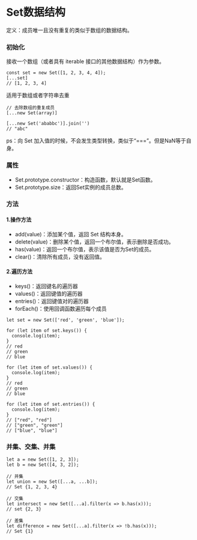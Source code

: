# Set数据结构

定义：成员唯一且没有重复的类似于数组的数据结构。

### 初始化
接收一个数组（或者具有 iterable 接口的其他数据结构）作为参数。

```
const set = new Set([1, 2, 3, 4, 4]);
[...set]
// [1, 2, 3, 4]
```

适用于数组或者字符串去重
```
// 去除数组的重复成员
[...new Set(array)]

[...new Set('ababbc')].join('')
// "abc"
```

ps：向 Set 加入值的时候，不会发生类型转换，类似于“===”。但是NaN等于自身。

### 属性

- Set.prototype.constructor：构造函数，默认就是Set函数。
- Set.prototype.size：返回Set实例的成员总数。

### 方法

#### 1.操作方法

- add(value)：添加某个值，返回 Set 结构本身。
- delete(value)：删除某个值，返回一个布尔值，表示删除是否成功。
- has(value)：返回一个布尔值，表示该值是否为Set的成员。
- clear()：清除所有成员，没有返回值。

#### 2.遍历方法

- keys()：返回键名的遍历器
- values()：返回键值的遍历器
- entries()：返回键值对的遍历器
- forEach()：使用回调函数遍历每个成员

```
let set = new Set(['red', 'green', 'blue']);

for (let item of set.keys()) {
  console.log(item);
}
// red
// green
// blue

for (let item of set.values()) {
  console.log(item);
}
// red
// green
// blue

for (let item of set.entries()) {
  console.log(item);
}
// ["red", "red"]
// ["green", "green"]
// ["blue", "blue"]
```

### 并集、交集、并集
```
let a = new Set([1, 2, 3]);
let b = new Set([4, 3, 2]);

// 并集
let union = new Set([...a, ...b]);
// Set {1, 2, 3, 4}

// 交集
let intersect = new Set([...a].filter(x => b.has(x)));
// set {2, 3}

// 差集
let difference = new Set([...a].filter(x => !b.has(x)));
// Set {1}
```
